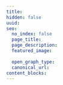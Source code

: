 ```yaml
---
title:
hidden: false
uuid:
seo:
  no_index: false
  page_title:
  page_description: 
  featured_image:
  
  open_graph_type:
  canonical_url:
content_blocks:
---
```

